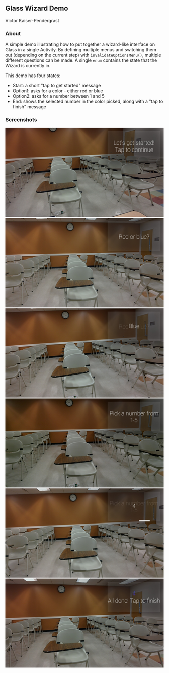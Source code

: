 ## Glass Wizard Demo ##
Victor Kaiser-Pendergrast

### About ###
A simple demo illustrating how to put together a wizard-like interface on Glass in a single Activity. By defining multiple menus and switching them out (depending on the current step) with `invalidateOptionsMenu()`, multiple different questions can be made. A single `enum` contains the state that the Wizard is currently in.

This demo has four states:
- Start: a short "tap to get started" message
- Option1: asks for a color - either red or blue
- Option2: asks for a number between 1 and 5
- End: shows the selected number in the color picked, along with a "tap to finish" message

### Screenshots ###
![Start](images/start.jpg)
![Color](images/color.jpg)
![Color Menu](images/color_menu.jpg)
![Number](images/number.jpg)
![Number Menu](images/number_menu.jpg)
![End](images/end.jpg)
